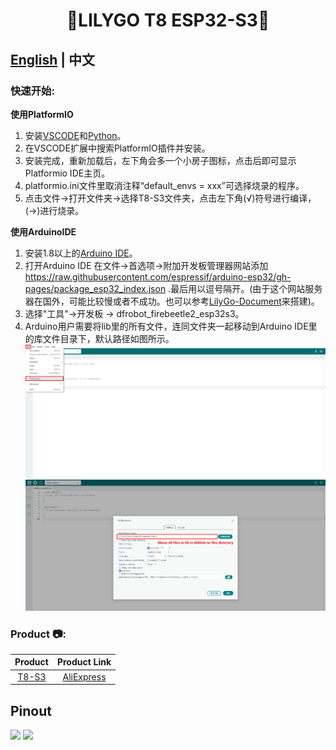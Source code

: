 <!--
 * @Description: None
 * @Author: LILYGO_L
 * @Date: 2023-08-18 15:59:42
 * @LastEditTime: 2024-11-20 13:54:48
 * @License: GPL 3.0
-->
<h1 align = "center">🌟LILYGO T8 ESP32-S3🌟</h1>

## **[English](./README.md) | 中文**

<h3 align = "left">快速开始:</h3>

**使用PlatformIO**
1. 安装[VSCODE](https://code.visualstudio.com/)和[Python](https://www.python.org/)。
2. 在VSCODE扩展中搜索PlatformIO插件并安装。
3. 安装完成，重新加载后，左下角会多一个小房子图标，点击后即可显示Platformio IDE主页。
5. platformio.ini文件里取消注释“default_envs = xxx”可选择烧录的程序。
4. 点击文件->打开文件夹->选择T8-S3文件夹，点击左下角(√)符号进行编译， (→)进行烧录。

**使用ArduinoIDE**
1. 安装1.8以上的[Arduino IDE](http://www.arduino.cc/en/main/software)。
2. 打开Arduino IDE 在文件->首选项->附加开发板管理器网站添加 https://raw.githubusercontent.com/espressif/arduino-esp32/gh-pages/package_esp32_index.json .最后用以逗号隔开。(由于这个网站服务器在国外，可能比较慢或者不成功。也可以参考[LilyGo-Document](https://github.com/Xinyuan-LilyGO/LilyGo-Document)来搭建)。
3. 选择"工具"->开发板 -> dfrobot_firebeetle2_esp32s3。
4. Arduino用户需要将lib里的所有文件，连同文件夹一起移动到Arduino IDE里的库文件目录下，默认路径如图所示。
![](image/Arduino_user_readme_01.png)
![](image/Arduino_user_readme_02.png)

<h3 align = "left">Product 📷:</h3>

|  Product  | Product  Link  |
| :-------: | :------------: |
| [T8-S3]() | [AliExpress]() |

## Pinout
![](image/T8-S3_V1.1_Front.jpg)
![](image/T8-S3_V1.1_Back.jpg)
